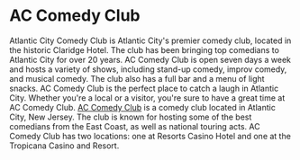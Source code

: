 # AC Comedy Club
Atlantic City Comedy Club is Atlantic City's premier comedy club, located in the historic Claridge Hotel. The club has been bringing top comedians to Atlantic City for over 20 years. AC Comedy Club is open seven days a week and hosts a variety of shows, including stand-up comedy, improv comedy, and musical comedy. The club also has a full bar and a menu of light snacks. AC Comedy Club is the perfect place to catch a laugh in Atlantic City. Whether you're a local or a visitor, you're sure to have a great time at AC Comedy Club. [AC Comedy Club](https://www.acjokes.com/) is a comedy club located in Atlantic City, New Jersey. The club is known for hosting some of the best comedians from the East Coast, as well as national touring acts. AC Comedy Club has two locations: one at Resorts Casino Hotel and one at the Tropicana Casino and Resort.
